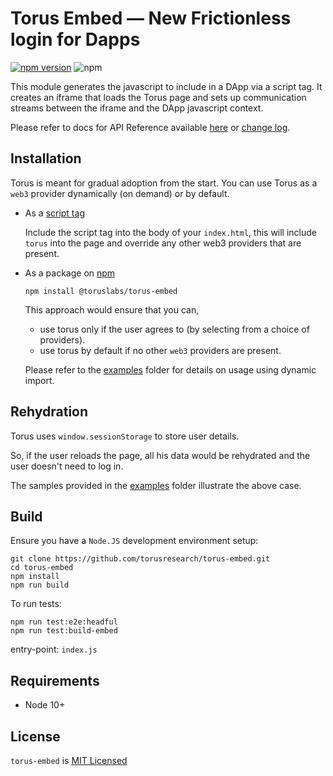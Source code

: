 # Torus Embed — New Frictionless login for Dapps

[![npm version](https://badge.fury.io/js/%40toruslabs%2Ftorus-embed.svg)](https://badge.fury.io/js/%40toruslabs%2Ftorus-embed)
![npm](https://img.shields.io/npm/dw/@toruslabs/torus-embed)

This module generates the javascript to include in a DApp via a script tag.
It creates an iframe that loads the Torus page and sets up communication streams between
the iframe and the DApp javascript context.

Please refer to docs for API Reference available [here](https://docs.tor.us/developers/api-reference) or [change log](https://docs.tor.us/features/changelog).

## Installation

Torus is meant for gradual adoption from the start. You can use Torus as a `web3` provider dynamically (on demand) or by default.

- As a [script tag](https://gist.github.com/chaitanyapotti/733405286923fa047af4cb26d167acd4)

  Include the script tag into the body of your `index.html`, this will include `torus` into the page and override any other web3 providers that are present.

- As a package on [npm](https://www.npmjs.com/package/@toruslabs/torus-embed)
  ```
  npm install @toruslabs/torus-embed
  ```

  This approach would ensure that you can,
  - use torus only if the user agrees to (by selecting from a choice of providers).
  - use torus by default if no other `web3` providers are present.

  Please refer to the [examples](examples) folder for details on usage using dynamic import.

## Rehydration

Torus uses `window.sessionStorage` to store user details.

So, if the user reloads the page, all his data would be rehydrated and the user doesn't need to log in.

The samples provided in the [examples](examples) folder illustrate the above case.

## Build

Ensure you have a `Node.JS` development environment setup:
```
git clone https://github.com/torusresearch/torus-embed.git
cd torus-embed
npm install
npm run build
```

To run tests:
```
npm run test:e2e:headful
npm run test:build-embed
```

entry-point: `index.js`

## Requirements

- Node 10+

## License
`torus-embed` is [MIT Licensed](LICENSE)
